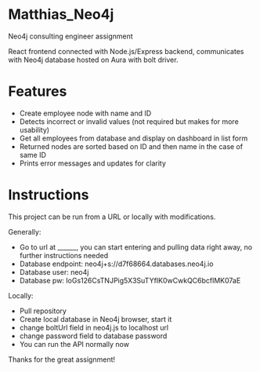 # Matthias_Neo4j
Neo4j consulting engineer assignment

React frontend connected with Node.js/Express backend, communicates with Neo4j database hosted on Aura with bolt driver.

# Features

  - Create employee node with name and ID
  - Detects incorrect or invalid values (not required but makes for more usability)
  - Get all employees from database and display on dashboard in list form
  - Returned nodes are sorted based on ID and then name in the case of same ID
  - Prints error messages and updates for clarity

# Instructions

This project can be run from a URL or locally with modifications.

Generally: 
  - Go to url at ______, you can start entering and pulling data right away, no further instructions needed
  - Database endpoint: neo4j+s://d7f68664.databases.neo4j.io
  - Database user: neo4j
  - Database pw: IoGs126CsTNJPig5X3SuTYfIK0wCwkQC6bcflMK07aE

Locally:
  - Pull repository
  - Create local database in Neo4j browser, start it 
  - change boltUrl field in neo4j.js to localhost url
  - change password field to database password 
  - You can run the API normally now
    
    
Thanks for the great assignment!